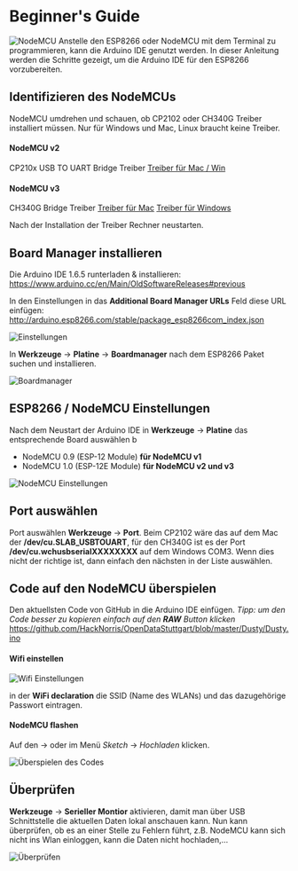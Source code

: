 # Beginner's Guide
![NodeMCU](img/NodeMCU-v2.jpg)
Anstelle den ESP8266 oder NodeMCU mit dem Terminal zu programmieren, kann die Arduino IDE genutzt werden. In dieser Anleitung werden die Schritte gezeigt, um die Arduino IDE für den ESP8266 vorzubereiten.

## Identifizieren des NodeMCUs
NodeMCU umdrehen und schauen, ob CP2102 oder CH340G Treiber installiert müssen.
Nur für Windows und Mac, Linux braucht keine Treiber.

#### NodeMCU v2
CP210x USB TO UART Bridge Treiber
[Treiber für Mac / Win](https://www.silabs.com/products/mcu/Pages/USBtoUARTBridgeVCPDrivers.aspx)

#### NodeMCU v3
CH340G Bridge Treiber
[Treiber für Mac](http://www.wch.cn/download/CH341SER_MAC_ZIP.html)
[Treiber für Windows](http://www.arduined.eu/files/CH341SER.zip)

Nach der Installation der Treiber Rechner neustarten.

## Board Manager installieren
Die Arduino IDE 1.6.5 runterladen & installieren: 
https://www.arduino.cc/en/Main/OldSoftwareReleases#previous

In den Einstellungen in das **Additional Board Manager URLs** Feld diese URL einfügen: http://arduino.esp8266.com/stable/package_esp8266com_index.json 

![Einstellungen](img/Einstellungen.png)

In **Werkzeuge** → **Platine** → **Boardmanager** nach dem ESP8266 Paket suchen und installieren.

![Boardmanager](img/Boardmanager.png)

## ESP8266 / NodeMCU Einstellungen
Nach dem Neustart der Arduino IDE in **Werkzeuge** → **Platine** das entsprechende Board auswählen
b
- NodeMCU 0.9 (ESP-12 Module) **für NodeMCU v1**
- NodeMCU 1.0 (ESP-12E Module) **für NodeMCU v2 und v3**

![NodeMCU Einstellungen](img/NodeMCU.jpg)

## Port auswählen
Port auswählen **Werkzeuge** → **Port**.
Beim CP2102 wäre das auf dem Mac der **/dev/cu.SLAB_USBTOUART**, für den CH340G ist es der Port **/dev/cu.wchusbserialXXXXXXXX** auf dem Windows COM3. Wenn dies nicht der richtige ist, dann einfach den nächsten in der Liste auswählen.

## Code auf den NodeMCU überspielen
Den aktuellsten Code von GitHub in die Arduino IDE einfügen.
*Tipp: um den Code besser zu kopieren einfach auf den **RAW** Button klicken*
https://github.com/HackNorris/OpenDataStuttgart/blob/master/Dusty/Dusty.ino

#### Wifi einstellen
![Wifi Einstellungen](img/Wifi.jpg)

in der **WiFi declaration** die SSID (Name des WLANs) und das dazugehörige Passwort eintragen.

#### NodeMCU flashen
Auf den → oder im Menü *Sketch* → *Hochladen* klicken.

![Überspielen des Codes](img/Uberspielen.jpg)

## Überprüfen
**Werkzeuge** → **Serieller Montior** aktivieren, damit man über USB Schnittstelle die aktuellen Daten lokal anschauen kann.
Nun kann überprüfen, ob es an einer Stelle zu Fehlern führt, z.B. NodeMCU kann sich nicht ins Wlan einloggen, kann die Daten nicht hochladen,…

![Überprüfen](img/check.jpg)
